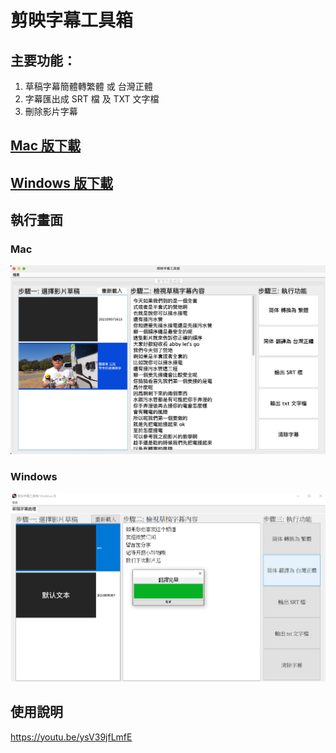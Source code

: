 # 剪映字幕工具箱
## 主要功能：
1. 草稿字幕簡體轉繁體 或 台灣正體
2. 字幕匯出成 SRT 檔 及 TXT 文字檔
3. 刪除影片字幕

## [Mac 版下載](https://github.com/jackychu0830/jy-srt-tools/tree/mac)
## [Windows 版下載](https://github.com/jackychu0830/jy-srt-tools/tree/win)

## 執行畫面
### Mac
![Mac 版畫面](https://github.com/jackychu0830/jy-srt-tools/raw/mac/screenshot-mac3.png)

### Windows
![Windows 版畫面](https://github.com/jackychu0830/jy-srt-tools/raw/win/screenshot-win2.png)

## 使用說明
https://youtu.be/ysV39jfLmfE
